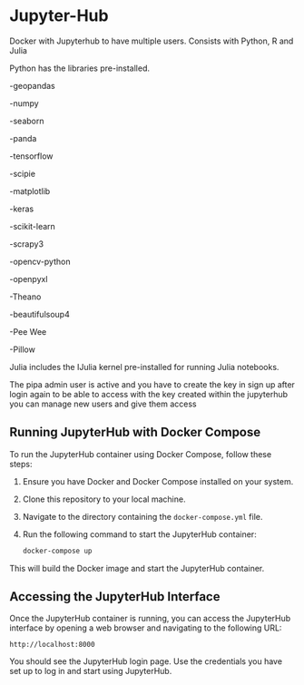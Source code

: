 # Jupyter-Hub
Docker with Jupyterhub to have multiple users.
Consists with Python, R and Julia

Python has the libraries pre-installed.
  
 -geopandas
 
 -numpy
  
  -seaborn
  
  -panda
  
  -tensorflow
  
  -scipie
  
  -matplotlib
  
  -keras
  
  -scikit-learn
  
  -scrapy3
  
  -opencv-python
  
  -openpyxl
  
  -Theano
  
  -beautifulsoup4
  
  -Pee Wee

  -Pillow

Julia includes the IJulia kernel pre-installed for running Julia notebooks.

The pipa admin user is active and you have to create the key in sign up after login again to be able to access with the key created within the jupyterhub you can manage new users and give them access

## Running JupyterHub with Docker Compose

To run the JupyterHub container using Docker Compose, follow these steps:

1. Ensure you have Docker and Docker Compose installed on your system.
2. Clone this repository to your local machine.
3. Navigate to the directory containing the `docker-compose.yml` file.
4. Run the following command to start the JupyterHub container:

   ```sh
   docker-compose up
   ```

This will build the Docker image and start the JupyterHub container.

## Accessing the JupyterHub Interface

Once the JupyterHub container is running, you can access the JupyterHub interface by opening a web browser and navigating to the following URL:

```
http://localhost:8000
```

You should see the JupyterHub login page. Use the credentials you have set up to log in and start using JupyterHub.
